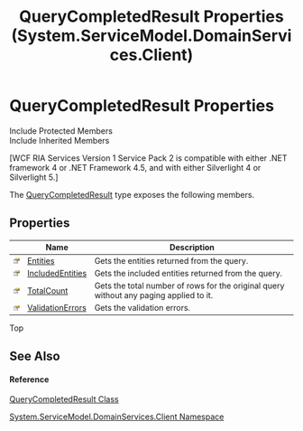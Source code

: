 ﻿---
title: QueryCompletedResult Properties (System.ServiceModel.DomainServices.Client)
TOCTitle: QueryCompletedResult Properties
ms:assetid: Properties.T:System.ServiceModel.DomainServices.Client.QueryCompletedResult
ms:mtpsurl: https://msdn.microsoft.com/en-us/library/system.servicemodel.domainservices.client.querycompletedresult_properties(v=VS.91)
ms:contentKeyID: 28754575
ms.date: 01/27/2012
mtps_version: v=VS.91
---

# QueryCompletedResult Properties

Include Protected Members  
Include Inherited Members  

\[WCF RIA Services Version 1 Service Pack 2 is compatible with either .NET framework 4 or .NET Framework 4.5, and with either Silverlight 4 or Silverlight 5.\]

The [QueryCompletedResult](ff422076\(v=vs.91\).md) type exposes the following members.

## Properties

<table>
<thead>
<tr class="header">
<th> </th>
<th>Name</th>
<th>Description</th>
</tr>
</thead>
<tbody>
<tr class="odd">
<td><img src="images\Ff422600.pubproperty(en-us,VS.91).gif" title="Public property" alt="Public property" /></td>
<td><a href="ff422673(v=vs.91).md">Entities</a></td>
<td>Gets the entities returned from the query.</td>
</tr>
<tr class="even">
<td><img src="images\Ff422600.pubproperty(en-us,VS.91).gif" title="Public property" alt="Public property" /></td>
<td><a href="ff422554(v=vs.91).md">IncludedEntities</a></td>
<td>Gets the included entities returned from the query.</td>
</tr>
<tr class="odd">
<td><img src="images\Ff422600.pubproperty(en-us,VS.91).gif" title="Public property" alt="Public property" /></td>
<td><a href="ff422354(v=vs.91).md">TotalCount</a></td>
<td>Gets the total number of rows for the original query without any paging applied to it.</td>
</tr>
<tr class="even">
<td><img src="images\Ff422600.pubproperty(en-us,VS.91).gif" title="Public property" alt="Public property" /></td>
<td><a href="ff422409(v=vs.91).md">ValidationErrors</a></td>
<td>Gets the validation errors.</td>
</tr>
</tbody>
</table>

Top

## See Also

#### Reference

[QueryCompletedResult Class](ff422076\(v=vs.91\).md)

[System.ServiceModel.DomainServices.Client Namespace](ff422479\(v=vs.91\).md)

